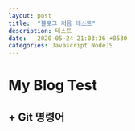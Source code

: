 ```yaml
---
layout: post
title:  "블로그 처음 테스트"
description: 테스트
date:   2020-05-24 21:03:36 +0530
categories: Javascript NodeJS
---
```


# My Blog Test

## + Git 명령어